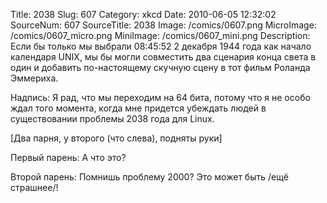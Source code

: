 Title: 2038 
Slug: 607 
Category: xkcd 
Date: 2010-06-05 12:32:02 
SourceNum: 607 
SourceTitle: 2038 
Image: /comics/0607.png 
MicroImage: /comics/0607_micro.png 
MiniImage: /comics/0607_mini.png 
Description: Если бы только мы выбрали 08:45:52 2 декабря 1944 года как начало календаря UNIX, мы бы могли совместить два сценария конца света в один и добавить по-настоящему скучную сцену в тот фильм Роланда Эммериха. 

Надпись: Я рад, что мы переходим на 64 бита, потому что я не особо ждал того момента, когда мне придется убеждать людей в существовании проблемы 2038 года для Linux.

[Два парня, у второго (что слева), подняты руки]

Первый парень: А что это?

Второй парень: Помнишь проблему 2000? Это может быть /ещё страшнее/!